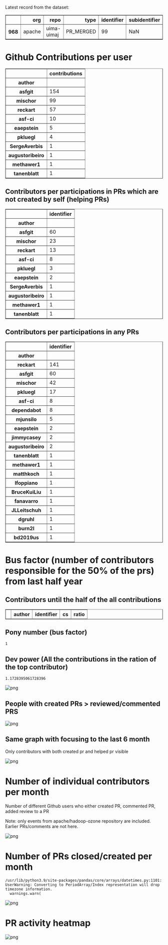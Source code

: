 Latest record from the dataset:




<div>
<table border="1" class="dataframe">
  <thead>
    <tr style="text-align: right;">
      <th></th>
      <th>org</th>
      <th>repo</th>
      <th>type</th>
      <th>identifier</th>
      <th>subidentifier</th>
      <th>date</th>
      <th>author</th>
      <th>owner</th>
      <th>project</th>
    </tr>
  </thead>
  <tbody>
    <tr>
      <th>968</th>
      <td>apache</td>
      <td>uima-uimaj</td>
      <td>PR_MERGED</td>
      <td>99</td>
      <td>NaN</td>
      <td>2021-02-10 11:25:30+00:00</td>
      <td>reckart</td>
      <td>reckart</td>
      <td>uima</td>
    </tr>
  </tbody>
</table>
</div>



# Github Contributions per user





<div>
<table border="1" class="dataframe">
  <thead>
    <tr style="text-align: right;">
      <th></th>
      <th>contributions</th>
    </tr>
    <tr>
      <th>author</th>
      <th></th>
    </tr>
  </thead>
  <tbody>
    <tr>
      <th>asfgit</th>
      <td>154</td>
    </tr>
    <tr>
      <th>mischor</th>
      <td>99</td>
    </tr>
    <tr>
      <th>reckart</th>
      <td>57</td>
    </tr>
    <tr>
      <th>asf-ci</th>
      <td>10</td>
    </tr>
    <tr>
      <th>eaepstein</th>
      <td>5</td>
    </tr>
    <tr>
      <th>pkluegl</th>
      <td>4</td>
    </tr>
    <tr>
      <th>SergeAverbis</th>
      <td>1</td>
    </tr>
    <tr>
      <th>augustoribeiro</th>
      <td>1</td>
    </tr>
    <tr>
      <th>methawer1</th>
      <td>1</td>
    </tr>
    <tr>
      <th>tanenblatt</th>
      <td>1</td>
    </tr>
  </tbody>
</table>
</div>



## Contributors per participations in PRs which are not created by self (helping PRs)




<div>
<table border="1" class="dataframe">
  <thead>
    <tr style="text-align: right;">
      <th></th>
      <th>identifier</th>
    </tr>
    <tr>
      <th>author</th>
      <th></th>
    </tr>
  </thead>
  <tbody>
    <tr>
      <th>asfgit</th>
      <td>60</td>
    </tr>
    <tr>
      <th>mischor</th>
      <td>23</td>
    </tr>
    <tr>
      <th>reckart</th>
      <td>13</td>
    </tr>
    <tr>
      <th>asf-ci</th>
      <td>8</td>
    </tr>
    <tr>
      <th>pkluegl</th>
      <td>3</td>
    </tr>
    <tr>
      <th>eaepstein</th>
      <td>2</td>
    </tr>
    <tr>
      <th>SergeAverbis</th>
      <td>1</td>
    </tr>
    <tr>
      <th>augustoribeiro</th>
      <td>1</td>
    </tr>
    <tr>
      <th>methawer1</th>
      <td>1</td>
    </tr>
    <tr>
      <th>tanenblatt</th>
      <td>1</td>
    </tr>
  </tbody>
</table>
</div>



## Contributors per participations in any PRs




<div>
<table border="1" class="dataframe">
  <thead>
    <tr style="text-align: right;">
      <th></th>
      <th>identifier</th>
    </tr>
    <tr>
      <th>author</th>
      <th></th>
    </tr>
  </thead>
  <tbody>
    <tr>
      <th>reckart</th>
      <td>141</td>
    </tr>
    <tr>
      <th>asfgit</th>
      <td>60</td>
    </tr>
    <tr>
      <th>mischor</th>
      <td>42</td>
    </tr>
    <tr>
      <th>pkluegl</th>
      <td>17</td>
    </tr>
    <tr>
      <th>asf-ci</th>
      <td>8</td>
    </tr>
    <tr>
      <th>dependabot</th>
      <td>8</td>
    </tr>
    <tr>
      <th>mjunsilo</th>
      <td>5</td>
    </tr>
    <tr>
      <th>eaepstein</th>
      <td>2</td>
    </tr>
    <tr>
      <th>jimmycasey</th>
      <td>2</td>
    </tr>
    <tr>
      <th>augustoribeiro</th>
      <td>2</td>
    </tr>
    <tr>
      <th>tanenblatt</th>
      <td>1</td>
    </tr>
    <tr>
      <th>methawer1</th>
      <td>1</td>
    </tr>
    <tr>
      <th>matthkoch</th>
      <td>1</td>
    </tr>
    <tr>
      <th>lfoppiano</th>
      <td>1</td>
    </tr>
    <tr>
      <th>BruceKuiLiu</th>
      <td>1</td>
    </tr>
    <tr>
      <th>fanavarro</th>
      <td>1</td>
    </tr>
    <tr>
      <th>JLLeitschuh</th>
      <td>1</td>
    </tr>
    <tr>
      <th>dgruhl</th>
      <td>1</td>
    </tr>
    <tr>
      <th>burn2l</th>
      <td>1</td>
    </tr>
    <tr>
      <th>bd2019us</th>
      <td>1</td>
    </tr>
  </tbody>
</table>
</div>



# Bus factor (number of contributors responsible for the 50% of the prs) from last half year

## Contributors until the half of the all contributions




<div>
<table border="1" class="dataframe">
  <thead>
    <tr style="text-align: right;">
      <th></th>
      <th>author</th>
      <th>identifier</th>
      <th>cs</th>
      <th>ratio</th>
    </tr>
  </thead>
  <tbody>
  </tbody>
</table>
</div>



## Pony number (bus factor)




    1



## Dev power (All the contributions in the ration of the top contributor)




    1.1728395061728396




    
![png](github-contributions_files/github-contributions_18_0.png)
    


## People with created PRs > reviewed/commented PRS


    
![png](github-contributions_files/github-contributions_21_0.png)
    


## Same graph with focusing to the last 6 month

Only contributors with both created pr and helped pr visible


    
![png](github-contributions_files/github-contributions_25_0.png)
    


# Number of individual contributors per month

Number of different Github users who either created PR, commented PR, added review to a PR

Note: only events from apache/hadoop-ozone repository are included. Earlier PRs/comments are not here.


    
![png](github-contributions_files/github-contributions_28_0.png)
    


# Number of PRs closed/created per month

    /usr/lib/python3.9/site-packages/pandas/core/arrays/datetimes.py:1101: UserWarning: Converting to PeriodArray/Index representation will drop timezone information.
      warnings.warn(



    
![png](github-contributions_files/github-contributions_31_0.png)
    


# PR activity heatmap


    
![png](github-contributions_files/github-contributions_34_0.png)
    

